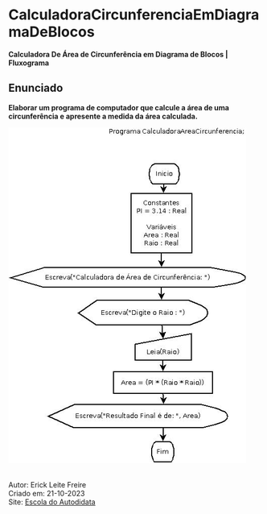 # CalculadoraCircunferenciaEmDiagramaDeBlocos

**Calculadora De Área de Circunferência em Diagrama de Blocos | Fluxograma**

## Enunciado

**Elaborar um programa de computador que calcule a área de uma circunferência e apresente a medida da área calculada.**

![Calculadora De Área de Circunferência em Diagrama de Blocos | Fluxograma](areadecircunferencia.jpeg) <br><br>

Autor: Erick Leite Freire<br>
Criado em: 21-10-2023<br>
Site: [Escola do Autodidata](https://www.escoladoautodidata.com.br)<br>
